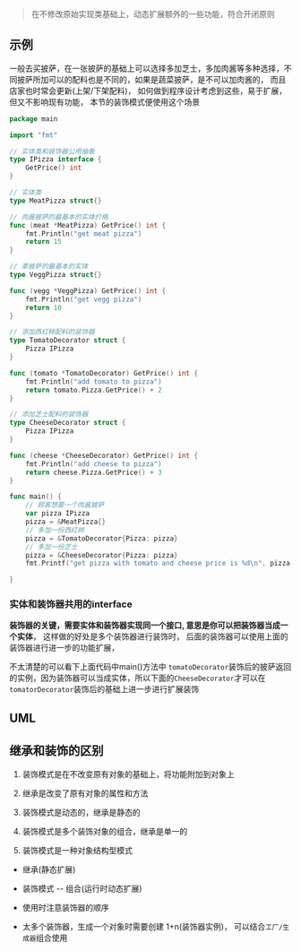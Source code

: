 > 在不修改原始实现类基础上，动态扩展额外的一些功能，符合开闭原则

## 示例

一般去买披萨，在一张披萨的基础上可以选择多加芝士，多加肉酱等多种选择，不同披萨所加可以的配料也是不同的，如果是蔬菜披萨，是不可以加肉酱的， 而且店家也时常会更新(上架/下架配料)， 如何做到程序设计考虑到这些，易于扩展，但又不影响现有功能， 本节的装饰模式便使用这个场景

``` go
package main

import "fmt"

// 实体类和装饰器公用抽象
type IPizza interface {
	GetPrice() int
}

// 实体类
type MeatPizza struct{}

// 肉酱披萨的最基本的实体价格
func (meat *MeatPizza) GetPrice() int {
	fmt.Println("get meat pizza")
	return 15
}

// 素披萨的最基本的实体
type VeggPizza struct{}

func (vegg *VeggPizza) GetPrice() int {
	fmt.Println("get vegg pizza")
	return 10
}

// 添加西红柿配料的装饰器
type TomatoDecorator struct {
	Pizza IPizza
}

func (tomato *TomatoDecorator) GetPrice() int {
	fmt.Println("add tomato to pizza")
	return tomato.Pizza.GetPrice() + 2
}

// 添加芝士配料的装饰器
type CheeseDecorator struct {
	Pizza IPizza
}

func (cheese *CheeseDecorator) GetPrice() int {
	fmt.Println("add cheese to pizza")
	return cheese.Pizza.GetPrice() + 3
}

func main() {
	// 顾客想要一个肉酱披萨
	var pizza IPizza
	pizza = &MeatPizza{}
	// 多加一份西红柿
	pizza = &TomatoDecorator{Pizza: pizza}
	// 多加一份芝士
	pizza = &CheeseDecorator{Pizza: pizza}
	fmt.Printf("get pizza with tomato and cheese price is %d\n", pizza.GetPrice())

}
```

### 实体和装饰器共用的interface

**装饰器的关键，需要实体和装饰器实现同一个接口,  意思是你可以把装饰器当成一个实体**， 这样做的好处是多个装饰器进行装饰时， 后面的装饰器可以使用上面的装饰器进行进一步的功能扩展，

不太清楚的可以看下上面代码中main()方法中 `tomatoDecorator`装饰后的披萨返回的实例，因为装饰器可以当成实体，所以下面的`CheeseDecorator`才可以在`tomatorDecorator`装饰后的基础上进一步进行扩展装饰

## UML



## 继承和装饰的区别

1. 装饰模式是在不改变原有对象的基础上，将功能附加到对象上

2. 继承是改变了原有对象的属性和方法

3. 装饰模式是动态的，继承是静态的

4. 装饰模式是多个装饰对象的组合，继承是单一的

5. 装饰模式是一种对象结构型模式













- 继承(静态扩展)
- 装饰模式 -- 组合(运行时动态扩展)



- 使用时注意装饰器的顺序
- 太多个装饰器，生成一个对象时需要创建 1+n(装饰器实例)，   可以结合`工厂/生成器`组合使用
